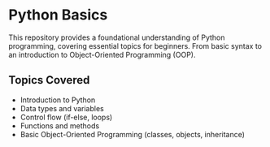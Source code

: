 # Python Basics

This repository provides a foundational understanding of Python programming, covering essential topics for beginners. From basic syntax to an introduction to Object-Oriented Programming (OOP).

## Topics Covered
- Introduction to Python
- Data types and variables
- Control flow (if-else, loops)
- Functions and methods
- Basic Object-Oriented Programming (classes, objects, inheritance)


